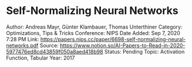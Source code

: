 # Self-Normalizing Neural Networks

Author: Andreas Mayr, Günter Klambauer, Thomas Unterthiner
Category: Optimizations, Tips & Tricks
Conference: NIPS
Date Added: Sep 7, 2020 7:28 PM
Link: https://papers.nips.cc/paper/6698-self-normalizing-neural-networks.pdf
Source: https://www.notion.so/AI-Papers-to-Read-in-2020-5977476ed8cd43859f050a8aed418b98
Status: Pending
Topic: Activation Function, Tabular
Year: 2017